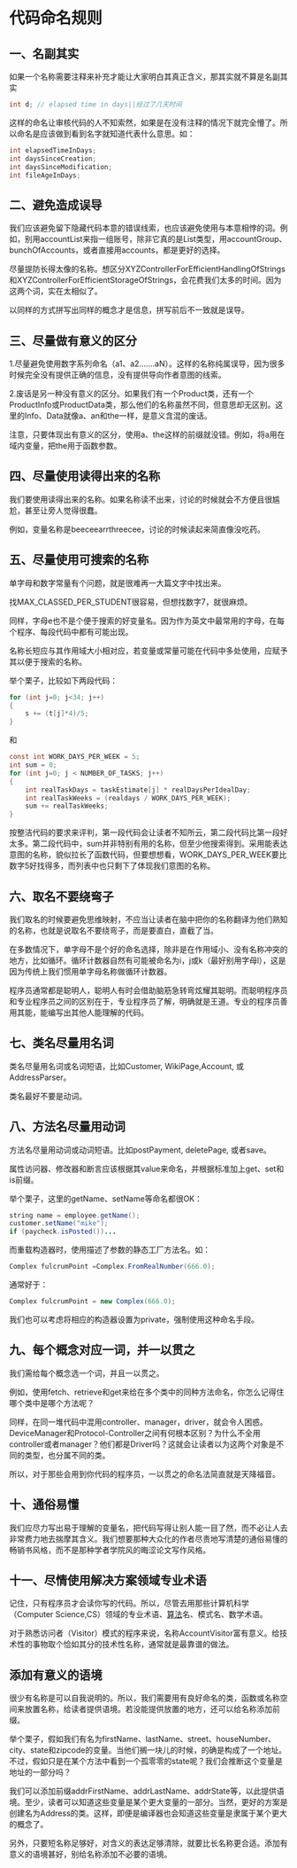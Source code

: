 # 代码命名规则

## 一、名副其实

如果一个名称需要注释来补充才能让大家明白其真正含义，那其实就不算是名副其实

```java
int d; // elapsed time in days||经过了几天时间
```

这样的命名让审核代码的人不知索然，如果是在没有注释的情况下就完全懵了。所以命名是应该做到看到名字就知道代表什么意思。如：

```java
int elapsedTimeInDays;
int daysSinceCreation;
int daysSinceModification;
int fileAgeInDays;
```

## 二、避免造成误导

我们应该避免留下隐藏代码本意的错误线索，也应该避免使用与本意相悖的词。例如，别用accountList来指一组账号，除非它真的是List类型，用accountGroup、bunchOfAccounts，或者直接用accounts，都是更好的选择。

尽量提防长得太像的名称。想区分XYZControllerForEfficientHandlingOfStrings和XYZControllerForEfficientStorageOfStrings，会花费我们太多的时间。因为这两个词，实在太相似了。

 以同样的方式拼写出同样的概念才是信息，拼写前后不一致就是误导。

## 三、尽量做有意义的区分

​	1.尽量避免使用数字系列命名（a1、a2…….aN）。这样的名称纯属误导，因为很多时候完全没有提供正确的信息，没有提供导向作者意图的线索。

​        2.废话是另一种没有意义的区分。如果我们有一个Product类，还有一个ProductInfo或ProductData类，那么他们的名称虽然不同，但意思却无区别。这里的Info、Data就像a、an和the一样，是意义含混的废话。

​        注意，只要体现出有意义的区分，使用a、the这样的前缀就没错。例如，将a用在域内变量，把the用于函数参数。

## 四、尽量使用读得出来的名称

我们要使用读得出来的名称。如果名称读不出来，讨论的时候就会不方便且很尴尬，甚至让旁人觉得很蠢。

例如，变量名称是beeceearrthreecee，讨论的时候读起来简直像没吃药。

## 五、尽量使用可搜索的名称

单字母和数字常量有个问题，就是很难再一大篇文字中找出来。

找MAX_CLASSED_PER_STUDENT很容易，但想找数字7，就很麻烦。

同样，字母e也不是个便于搜索的好变量名。因为作为英文中最常用的字母，在每个程序、每段代码中都有可能出现。

 名称长短应与其作用域大小相对应，若变量或常量可能在代码中多处使用，应赋予其以便于搜索的名称。

举个栗子，比较如下两段代码：

```java
for (int j=0; j<34; j++)
{
	s += (t[j]*4)/5;
}
```

和

```java
const int WORK_DAYS_PER_WEEK = 5;
int sum = 0;
for (int j=0; j < NUMBER_OF_TASKS; j++)
{
	int realTaskDays = taskEstimate[j] * realDaysPerIdealDay;
	int realTaskWeeks = (realdays / WORK_DAYS_PER_WEEK);
	sum += realTaskWeeks;
}
```

按整洁代码的要求来评判，第一段代码会让读者不知所云，第二段代码比第一段好太多。第二段代码中，sum并非特别有用的名称，但至少他搜索得到。采用能表达意图的名称，貌似拉长了函数代码，但要想想看，WORK_DAYS_PER_WEEK要比数字5好找得多，而列表中也只剩下了体现我们意图的名称。

## 六、取名不要绕弯子

我们取名的时候要避免思维映射，不应当让读者在脑中把你的名称翻译为他们熟知的名称，也就是说取名不要绕弯子，而是要直白，直截了当。

 在多数情况下，单字母不是个好的命名选择，除非是在作用域小、没有名称冲突的地方，比如循环。循环计数器自然有可能被命名为i，j或k（最好别用字母l），这是因为传统上我们惯用单字母名称做循环计数器。

 程序员通常都是聪明人，聪明人有时会借助脑筋急转弯炫耀其聪明。而聪明程序员和专业程序员之间的区别在于，专业程序员了解，明确就是王道。专业的程序员善用其能，能编写出其他人能理解的代码。

## 七、类名尽量用名词

类名尽量用名词或名词短语，比如Customer, WikiPage,Account, 或 AddressParser。

类名最好不要是动词。

## 八、方法名尽量用动词

方法名尽量用动词或动词短语。比如postPayment, deletePage, 或者save。

属性访问器、修改器和断言应该根据其value来命名，并根据标准加上get、set和is前缀。

举个栗子，这里的getName、setName等命名都很OK：

```java
string name = employee.getName();
customer.setName("mike");
if (paycheck.isPosted())...
```

而重载构造器时，使用描述了参数的静态工厂方法名。如：

```java
Complex fulcrumPoint =Complex.FromRealNumber(666.0);
```

通常好于：

```java
Complex fulcrumPoint = new Complex(666.0);
```

我们也可以考虑将相应的构造器设置为private，强制使用这种命名手段。

## 九、每个概念对应一词，并一以贯之

我们需给每个概念选一个词，并且一以贯之。

例如，使用fetch、retrieve和get来给在多个类中的同种方法命名，你怎么记得住哪个类中是哪个方法呢？

同样，在同一堆代码中混用controller、manager，driver，就会令人困惑。DeviceManager和Protocol-Controller之间有何根本区别？为什么不全用controller或者manager？他们都是Driver吗？这就会让读者以为这两个对象是不同的类型，也分属不同的类。

所以，对于那些会用到你代码的程序员，一以贯之的命名法简直就是天降福音。

## 十、通俗易懂

我们应尽力写出易于理解的变量名，把代码写得让别人能一目了然，而不必让人去非常费力地去揣摩其含义。我们想要那种大众化的作者尽责地写清楚的通俗易懂的畅销书风格，而不是那种学者学院风的晦涩论文写作风格。

## 十一、尽情使用解决方案领域专业术语

记住，只有程序员才会读你写的代码。所以，尽管去用那些计算机科学（Computer Science,CS）领域的专业术语、[算法](http://lib.csdn.net/base/31)名、模式名、数学术语。

对于熟悉访问者（Visitor）模式的程序来说，名称AccountVisitor富有意义。给技术性的事物取个恰如其分的技术性名称，通常就是最靠谱的做法。

## 添加有意义的语境

很少有名称是可以自我说明的。所以，我们需要用有良好命名的类，函数或名称空间来放置名称，给读者提供语境。若没能提供放置的地方，还可以给名称添加前缀。



举个栗子，假如我们有名为firstName、lastName、street、houseNumber、city、state和zipcode的变量。当他们搁一块儿的时候，的确是构成了一个地址。不过，假如只是在某个方法中看到一个孤零零的state呢？我们会推断这个变量是地址的一部分吗？

我们可以添加前缀addrFirstName、addrLastName、addrState等，以此提供语境。至少，读者可以知道这些变量是某个更大变量的一部分。当然，更好的方案是创建名为Address的类。这样，即便是编译器也会知道这些变量是隶属于某个更大的概念了。

 

另外，只要短名称足够好，对含义的表达足够清除，就要比长名称更合适。添加有意义的语境甚好，别给名称添加不必要的语境。
